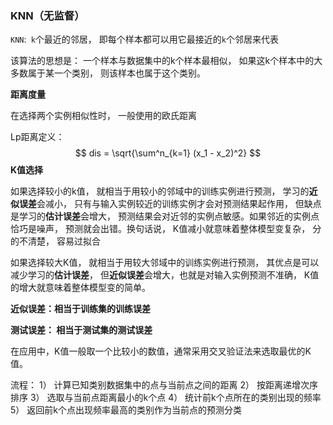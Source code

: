 ### KNN（无监督）

`KNN`:` k`个最近的邻居， 即每个样本都可以用它最接近的`k`个邻居来代表

该算法的思想是： 一个样本与数据集中的k个样本最相似， 如果这k个样本中的大多数属于某一个类别， 则该样本也属于这个类别。

**距离度量**

在选择两个实例相似性时， 一般使用的欧氏距离

Lp距离定义：
$$
dis = \sqrt{\sum^n_{k=1} (x_1 - x_2)^2}
$$
**K值选择**

如果选择较小的k值， 就相当于用较小的邻域中的训练实例进行预测， 学习的**近似误差**会减小， 只有与输入实例较近的训练实例才会对预测结果起作用， 但缺点是学习的**估计误差**会增大， 预测结果会对近邻的实例点敏感。如果邻近的实例点恰巧是噪声， 预测就会出错。换句话说， K值减小就意味着整体模型变复杂， 分的不清楚， 容易过拟合

如果选择较大K值， 就相当于用较大邻域中的训练实例进行预测， 其优点是可以减少学习的**估计误差**， 但**近似误差**会增大，也就是对输入实例预测不准确， K值的增大就意味着整体模型变的简单。

**近似误差：相当于训练集的训练误差**

**测试误差： 相当于测试集的测试误差**

在应用中，K值一般取一个比较小的数值，通常采用交叉验证法来选取最优的K值。

流程：
1） 计算已知类别数据集中的点与当前点之间的距离
2） 按距离递增次序排序
3） 选取与当前点距离最小的k个点
4） 统计前k个点所在的类别出现的频率
5） 返回前k个点出现频率最高的类别作为当前点的预测分类